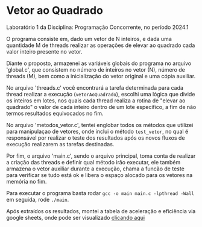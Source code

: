 # Vetor ao Quadrado
Laboratório 1 da Disciplina: Programação Concorrente, no período 2024.1

O programa consiste em, dado um vetor de N inteiros, e dada uma quantidade M de threads
realizar as operações de elevar ao quadrado cada valor inteiro presente no vetor.

Diante o proposto, armazenei as variáveis globais do programa no arquivo 'global.c', que
consistem no número de inteiros no vetor (N), número de threads (M), bem como a inicialização
do vetor original e uma cópia auxiliar. 

No arquivo 'threads.c' você encontrará a tarefa determinada para cada thread realizar a execução (```vetorAoQuadrado```),
escolhi uma lógica que divide os inteiros em lotes, nos quais cada thread realiza a rotina de "elevar ao quadrado"
o valor de cada inteiro dentro de um lote específico, a fim de não termos resultados equivocados no fim.

No arquivo 'metodos_vetor.c', tentei englobar todos os métodos que utilizei para manipulaçao de vetores, onde
inclui o método ```test_vetor```, no qual é responsável por realizar o teste dos resultados após os novos fluxos
de execução realizarem as tarefas destinadas.

Por fim, o arquivo 'main.c', sendo o arquivo principal, toma conta de realizar a criação das threads e definir
qual método irão executar, ele também armazena o vetor auxiliar durante a execução, chama a funcão de teste
para verificar se tudo está ok e libera o espaço alocado para os vetores na memória no fim.

Para executar o programa basta rodar ```gcc -o main main.c -lpthread -Wall```
em seguida, rode ```./main```.


Após extraídos os resultados, montei a tabela de aceleração e eficiência via google sheets, onde pode ser visualizado [clicando aqui](https://docs.google.com/spreadsheets/d/1I2mPtZy2nrUx5JH-2edLzWk7lI-ODrL44sbVyXrHYHs/edit#gid=1618328427)
